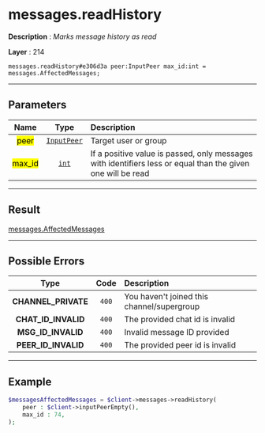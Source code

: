 # messages.readHistory

**Description** : *Marks message history as read*

**Layer** : 214

```tl
messages.readHistory#e306d3a peer:InputPeer max_id:int = messages.AffectedMessages;
```

---

## Parameters

| Name | Type | Description |
| :---: | :---: | :--- |
| <mark>peer</mark> | [`InputPeer`](type/InputPeer) | Target user or group |
| <mark>max_id</mark> | [`int`](type/int) | If a positive value is passed, only messages with identifiers less or equal than the given one will be read |

---

## Result

[messages.AffectedMessages](type/messages.AffectedMessages)

---

## Possible Errors

| Type | Code | Description |
| :---: | :---: | :--- |
| **CHANNEL_PRIVATE** | `400` | You haven't joined this channel/supergroup |
| **CHAT_ID_INVALID** | `400` | The provided chat id is invalid |
| **MSG_ID_INVALID** | `400` | Invalid message ID provided |
| **PEER_ID_INVALID** | `400` | The provided peer id is invalid |

---

## Example

```php
$messagesAffectedMessages = $client->messages->readHistory(
	peer : $client->inputPeerEmpty(),
	max_id : 74,
);
```